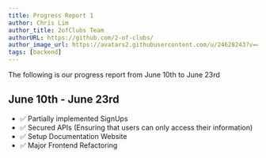 ```yaml
---
title: Progress Report 1
author: Chris Lim
author_title: 2ofClubs Team
authorURL: https://github.com/2-of-clubs/
author_image_url: https://avatars2.githubusercontent.com/u/24628243?v=4
tags: [backend]
---
```


The following is our progress report from June 10th to June 23rd
<!--truncate-->

## June 10th - June 23rd
- ✅ Partially implemented SignUps
- ✅ Secured APIs (Ensuring that users can only access their information)
- ✅ Setup Documentation Website
- ✅ Major Frontend Refactoring

